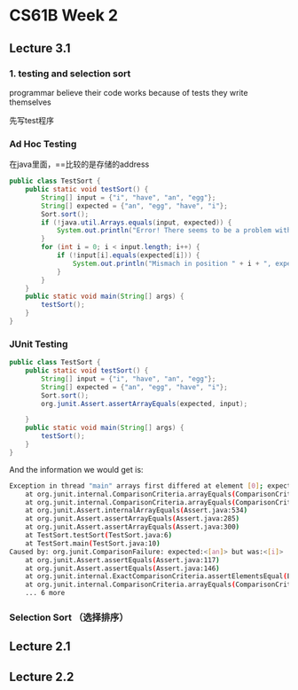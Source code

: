 # CS61B Week 2

## Lecture 3.1

### 1. testing and selection sort

programmar believe their code works because of tests they write themselves 

先写test程序

### Ad Hoc Testing

在java里面，==比较的是存储的address

```java
public class TestSort {
    public static void testSort() {
        String[] input = {"i", "have", "an", "egg"};
        String[] expected = {"an", "egg", "have", "i"};
        Sort.sort();
        if (!java.util.Arrays.equals(input, expected)) {
            System.out.println("Error! There seems to be a problem with Sort.sort.");
        }
        for (int i = 0; i < input.length; i++) {
            if (!input[i].equals(expected[i])) {
                System.out.println("Mismach in position " + i + ", expected: " + expected[i] + ", but got: " + input[i]);
            }
        }
    }
    public static void main(String[] args) {
        testSort();
    }
}

```

### JUnit Testing

```java
public class TestSort {
    public static void testSort() {
        String[] input = {"i", "have", "an", "egg"};
        String[] expected = {"an", "egg", "have", "i"};
        Sort.sort();
        org.junit.Assert.assertArrayEquals(expected, input);

    }
    public static void main(String[] args) {
        testSort();
    }
}

```



And the information we would get is:

```bash
Exception in thread "main" arrays first differed at element [0]; expected:<[an]> but was:<[i]>
	at org.junit.internal.ComparisonCriteria.arrayEquals(ComparisonCriteria.java:78)
	at org.junit.internal.ComparisonCriteria.arrayEquals(ComparisonCriteria.java:28)
	at org.junit.Assert.internalArrayEquals(Assert.java:534)
	at org.junit.Assert.assertArrayEquals(Assert.java:285)
	at org.junit.Assert.assertArrayEquals(Assert.java:300)
	at TestSort.testSort(TestSort.java:6)
	at TestSort.main(TestSort.java:10)
Caused by: org.junit.ComparisonFailure: expected:<[an]> but was:<[i]>
	at org.junit.Assert.assertEquals(Assert.java:117)
	at org.junit.Assert.assertEquals(Assert.java:146)
	at org.junit.internal.ExactComparisonCriteria.assertElementsEqual(ExactComparisonCriteria.java:8)
	at org.junit.internal.ComparisonCriteria.arrayEquals(ComparisonCriteria.java:76)
	... 6 more
```



### Selection Sort （选择排序）

 









## Lecture 2.1

## Lecture 2.2

